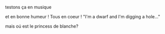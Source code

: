 testons ça
en musique

et en bonne humeur !
Tous en coeur ! "I'm a dwarf and I'm digging a hole..."

mais oú est le princess de blanche?
